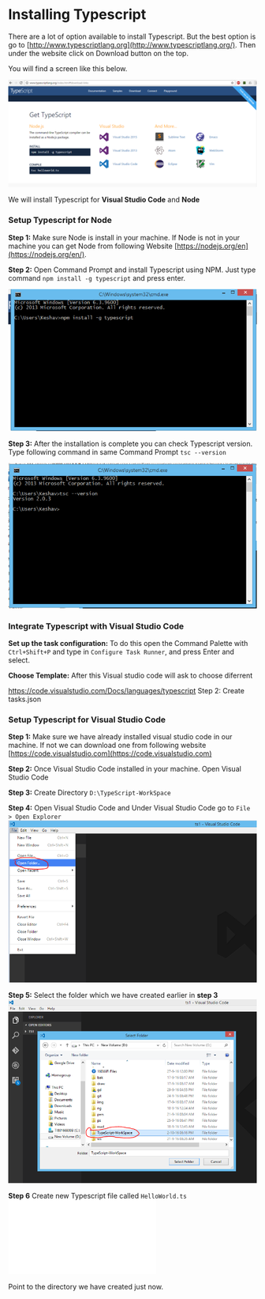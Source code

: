 # Installing Typescript

There are a lot of option available to install Typescript. But the best option is go to [http://www.typescriptlang.org](http://www.typescriptlang.org/). Then under the website click on Download button on the top.

You will find a screen like this below.

![](download.PNG)
 
We will install Typescript for  **Visual Studio Code** and **Node**



### Setup Typescript for Node

**Step 1:** Make sure Node is install in your machine. If Node is not in your machine you can get Node from following Website [https://nodejs.org/en](https://nodejs.org/en/).

**Step 2:** Open Command Prompt and install Typescript using NPM. Just type command `npm install -g typescript` and press enter.

![Install Typescript using NPM](installnpmtype.PNG)

**Step 3:** After the installation is complete you can check Typescript version. Type following command in same Command Prompt `tsc --version`

![tsc version](tsversion.PNG)

### Integrate Typescript with Visual Studio Code

**Set up the task configuration:** To do this open the Command Palette with `Ctrl+Shift+P` and type in `Configure Task Runner`, and press Enter and select.

**Choose Template:** After this Visual studio code will ask to choose diferrent 

https://code.visualstudio.com/Docs/languages/typescript
Step 2: Create tasks.json

### Setup Typescript for Visual Studio Code

**Step 1:** Make sure we have already installed visual studio code in our machine. If not we can download one from following website [https://code.visualstudio.com](https://code.visualstudio.com)

**Step 2:** Once Visual Studio Code installed in your machine. Open Visual Studio Code

**Step 3:** Create Directory `D:\TypeScript-WorkSpace`

**Step 4:** Open Visual Studio Code and Under Visual Studio Code go to `File > Open Explorer`
![Open Folder](openfolder2.png)

**Step 5:** Select the folder which we have created earlier in **step 3**
![Select folder](selectfolder.PNG)

**Step 6** Create new Typescript file called `HelloWorld.ts`
![Hello World](helloworld.ts)




Point to the directory we have created just now.
